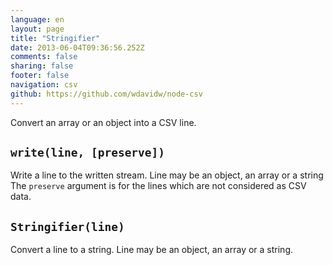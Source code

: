 ```yaml
---
language: en
layout: page
title: "Stringifier"
date: 2013-06-04T09:36:56.252Z
comments: false
sharing: false
footer: false
navigation: csv
github: https://github.com/wdavidw/node-csv
---
```



Convert an array or an object into a CSV line.   

<a name="write"></a>
`write(line, [preserve])`
-------------------------

Write a line to the written stream. Line may be an object, an array or a string
The `preserve` argument is for the lines which are not considered as CSV data.   


<a name="Stringifier"></a>
`Stringifier(line)`
-------------------

Convert a line to a string. Line may be an object, an array or a string.


